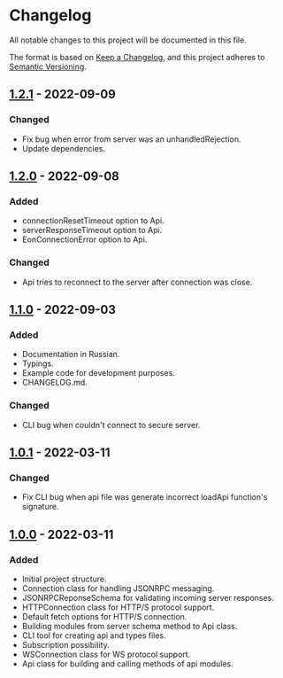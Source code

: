 # Changelog

All notable changes to this project will be documented in this file.

The format is based on [Keep a Changelog](https://keepachangelog.com/en/1.0.0/),
and this project adheres to [Semantic Versioning](https://semver.org/spec/v2.0.0.html).

<!-- ## [Unreleased] -->

## [1.2.1] - 2022-09-09

### Changed

- Fix bug when error from server was an unhandledRejection.
- Update dependencies.

## [1.2.0] - 2022-09-08

### Added

- connectionResetTimeout option to Api.
- serverResponseTimeout option to Api.
- EonConnectionError option to Api.

### Changed

- Api tries to reconnect to the server after connection was close.

## [1.1.0] - 2022-09-03

### Added

- Documentation in Russian.
- Typings.
- Example code for development purposes.
- CHANGELOG.md.

### Changed

- CLI bug when couldn't connect to secure server.

## [1.0.1] - 2022-03-11

### Changed

- Fix CLI bug when api file was generate incorrect loadApi function's signature.

## [1.0.0] - 2022-03-11

### Added

- Initial project structure.
- Connection class for handling JSONRPC messaging.
- JSONRPCReponseSchema for validating incoming server responses.
- HTTPConnection class for HTTP/S protocol support.
- Default fetch options for HTTP/S connection.
- Building modules from server schema method to Api class.
- CLI tool for creating api and types files.
- Subscription possibility.
- WSConnection class for WS protocol support.
- Api class for building and calling methods of api modules.

[unreleased]: https://github.com/web-soft-llc/web-soft-client/compare/v1.2.1...master
[1.2.1]: https://github.com/web-soft-llc/web-soft-client/compare/v1.2.0...v1.2.1
[1.2.0]: https://github.com/web-soft-llc/web-soft-client/compare/v1.1.0...v1.2.0
[1.1.0]: https://github.com/web-soft-llc/web-soft-client/compare/v.1.0.1...v1.1.0
[1.0.1]: https://github.com/web-soft-llc/web-soft-client/compare/v.1.0.0...v.1.0.1
[1.0.0]: https://github.com/web-soft-llc/web-soft-client/releases/tag/v.1.0.0
